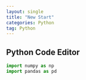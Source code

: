 ```yaml
---
layout: single
title: "New Start"
categories: Python
tag: Python
---
```


## Python Code Editor

```python
import numpy as np
import pandas as pd
```